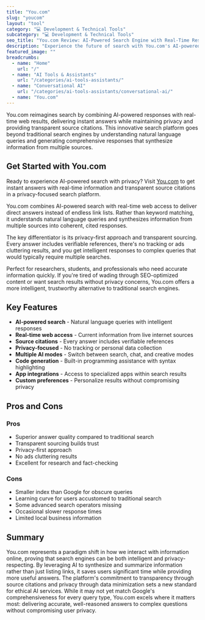 ```yaml
---
title: "You.com"
slug: "youcom"
layout: "tool"
category: "💻 Development & Technical Tools"
subcategory: "💻 Development & Technical Tools"
seo_title: "You.com Review: AI-Powered Search Engine with Real-Time Results"
description: "Experience the future of search with You.com's AI-powered engine. Get instant answers, real-time information, and source citations in a privacy-focused platform."
featured_image: ""
breadcrumbs:
  - name: "Home"
    url: "/"
  - name: "AI Tools & Assistants"
    url: "/categories/ai-tools-assistants/"
  - name: "Conversational AI"
    url: "/categories/ai-tools-assistants/conversational-ai/"
  - name: "You.com"
---
```

You.com reimagines search by combining AI-powered responses with real-time web results, delivering instant answers while maintaining privacy and providing transparent source citations. This innovative search platform goes beyond traditional search engines by understanding natural language queries and generating comprehensive responses that synthesize information from multiple sources.

## Get Started with You.com

Ready to experience AI-powered search with privacy? Visit [You.com](https://you.com) to get instant answers with real-time information and transparent source citations in a privacy-focused search platform.

You.com combines AI-powered search with real-time web access to deliver direct answers instead of endless link lists. Rather than keyword matching, it understands natural language queries and synthesizes information from multiple sources into coherent, cited responses.

The key differentiator is its privacy-first approach and transparent sourcing. Every answer includes verifiable references, there's no tracking or ads cluttering results, and you get intelligent responses to complex queries that would typically require multiple searches.

Perfect for researchers, students, and professionals who need accurate information quickly. If you're tired of wading through SEO-optimized content or want search results without privacy concerns, You.com offers a more intelligent, trustworthy alternative to traditional search engines.

## Key Features

- **AI-powered search** - Natural language queries with intelligent responses
- **Real-time web access** - Current information from live internet sources
- **Source citations** - Every answer includes verifiable references
- **Privacy-focused** - No tracking or personal data collection
- **Multiple AI modes** - Switch between search, chat, and creative modes
- **Code generation** - Built-in programming assistance with syntax highlighting
- **App integrations** - Access to specialized apps within search results
- **Custom preferences** - Personalize results without compromising privacy

## Pros and Cons

### Pros
- Superior answer quality compared to traditional search
- Transparent sourcing builds trust
- Privacy-first approach
- No ads cluttering results
- Excellent for research and fact-checking

### Cons
- Smaller index than Google for obscure queries
- Learning curve for users accustomed to traditional search
- Some advanced search operators missing
- Occasional slower response times
- Limited local business information

## Summary

You.com represents a paradigm shift in how we interact with information online, proving that search engines can be both intelligent and privacy-respecting. By leveraging AI to synthesize and summarize information rather than just listing links, it saves users significant time while providing more useful answers. The platform's commitment to transparency through source citations and privacy through data minimization sets a new standard for ethical AI services. While it may not yet match Google's comprehensiveness for every query type, You.com excels where it matters most: delivering accurate, well-reasoned answers to complex questions without compromising user privacy.
